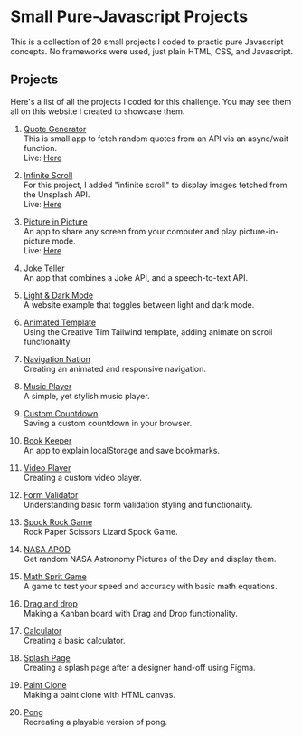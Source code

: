 # Small Pure-Javascript Projects

This is a collection of 20 small projects I coded to practic pure Javascript concepts. No frameworks were used, just plain HTML, CSS, and Javascript.

## Projects

Here's a list of all the projects I coded for this challenge. You may see them all on this website I created to showcase them.

1. [Quote Generator](/quote-generator)\
    This is small app to fetch random quotes from an API via an async/wait function.\
    Live: [Here](https://20-javascript-quote-generator.vercel.app) 

2. [Infinite Scroll](/infinite-scroll)\
    For this project, I added "infinite scroll" to display images fetched from the Unsplash API.\
    Live: [Here](https://20-javascript-infinite-scroll.vercel.app) 
    
3. [Picture in Picture](/picture-in-picture)\
    An app to share any screen from your computer and play picture-in-picture mode.\
    Live: [Here](https://20-javascript-picture-in-picture.vercel.app/) 

4. [Joke Teller](/)\
    An app that combines a Joke API, and a speech-to-text API.

5. [Light & Dark Mode](/)\
    A website example that toggles between light and dark mode.

6. [Animated Template](/)\
    Using the Creative Tim Tailwind template, adding animate on scroll functionality.

7. [Navigation Nation](/)\
    Creating an animated and responsive navigation.

8. [Music Player](/)\
    A simple, yet stylish music player.

9. [Custom Countdown](/)\
    Saving a custom countdown in your browser.

10. [Book Keeper](/)\
    An app to explain localStorage and save bookmarks.
11. [Video Player](/)\
    Creating a custom video player.
    
12. [Form Validator](/)\
    Understanding basic form validation styling and functionality.

13. [Spock Rock Game](/)\
    Rock Paper Scissors Lizard Spock Game.

14. [NASA APOD](/)\
    Get random NASA Astronomy Pictures of the Day and display them.

15. [Math Sprit Game](/)\
    A game to test your speed and accuracy with basic math equations.

16. [Drag and drop](/)\
    Making a Kanban board with Drag and Drop functionality.

17. [Calculator](/)\
    Creating a basic calculator.
    
18. [Splash Page](/)\
    Creating a splash page after a designer hand-off using Figma.
    
19. [Paint Clone](/)\
    Making a paint clone with HTML canvas.
    
20. [Pong](/)\
    Recreating a playable version of pong.